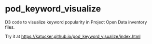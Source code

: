 # pod_keyword_visualize
D3 code to visualize keyword popularity in Project Open Data inventory files.

Try it at https://katucker.github.io/pod_keyword_visualize/index.html
